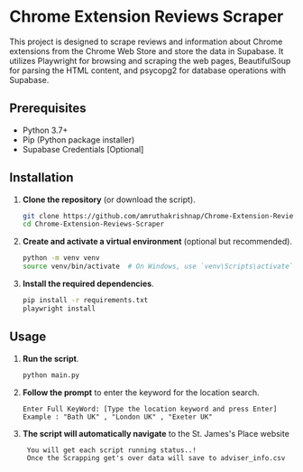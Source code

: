 # Chrome Extension Reviews Scraper

This project is designed to scrape reviews and information about Chrome extensions from the Chrome Web Store and store the data in Supabase. It utilizes Playwright for browsing and scraping the web pages, BeautifulSoup for parsing the HTML content, and psycopg2 for database operations with Supabase.

## Prerequisites

- Python 3.7+
- Pip (Python package installer)
- Supabase Credentials [Optional]

## Installation

1. **Clone the repository** (or download the script).

    ```bash
    git clone https://github.com/amruthakrishnap/Chrome-Extension-Reviews-Scraper.git
    cd Chrome-Extension-Reviews-Scraper
    ```

2. **Create and activate a virtual environment** (optional but recommended).

    ```bash
    python -m venv venv
    source venv/bin/activate  # On Windows, use `venv\Scripts\activate`
    ```

3. **Install the required dependencies**.

    ```bash
    pip install -r requirements.txt
    playwright install
    ```

## Usage

1. **Run the script**.

    ```bash
    python main.py
    ```

2. **Follow the prompt** to enter the keyword for the location search.

    ```plaintext
    Enter Full KeyWord: [Type the location keyword and press Enter]
    Example : "Bath UK" , "London UK" , "Exeter UK"
    ```

3. **The script will automatically navigate** to the St. James's Place website
   ```plaintext
    You will get each script running status..!
    Once the Scrapping get's over data will save to adviser_info.csv
    ```



